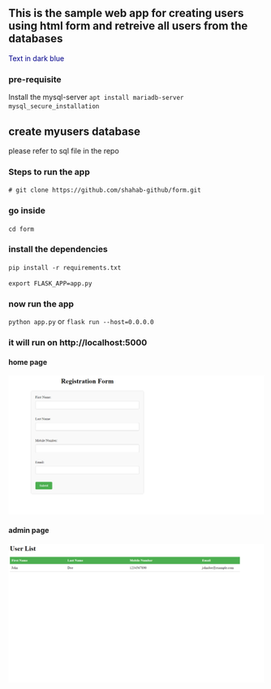 ## This is the sample web app for creating users using html form and retreive all users from the databases

<span style="color:darkblue">Text in dark blue</span>

### pre-requisite 
Install the mysql-server
` apt install mariadb-server
  mysql_secure_installation `
  
## create myusers database
please refer to sql file in the repo

### Steps to run the app
` # git clone https://github.com/shahab-github/form.git `

### go inside
` cd form `

### install the dependencies
` pip install -r requirements.txt `

` export FLASK_APP=app.py `

### now run the app
` python app.py `
or
` flask run --host=0.0.0.0 `

### it will run on http://localhost:5000

#### home page
![home_page-screenshot](images/home.png)


#### admin page
![admin-page](images/admin.png)



